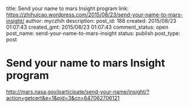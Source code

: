 title: Send your name to mars Insight program
link: https://zhihuicao.wordpress.com/2015/08/23/send-your-name-to-mars-insight/
author: myczhih
description: 
post_id: 188
created: 2015/08/23 01:07:43
created_gmt: 2015/08/23 01:07:43
comment_status: open
post_name: send-your-name-to-mars-insight
status: publish
post_type: post

# Send your name to mars Insight program

<http://mars.nasa.gov/participate/send-your-name/insight/?action=getcert&e=1&pid=3&cn=647062706121>